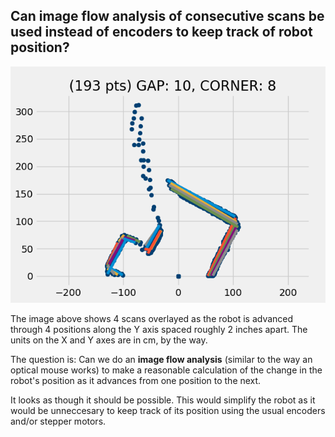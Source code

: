 ## Can image flow analysis of consecutive scans be used instead of encoders to keep track of robot position?

![robot moved through 4 positions separated by 2 in](images/scandata4.png)

The image above shows 4 scans overlayed as the robot is advanced through 4 positions along the Y axis spaced roughly 2 inches apart. The units on the X and Y axes are in cm, by the way.


The question is: Can we do an **image flow analysis** (similar to the way an optical mouse works) to make a reasonable calculation of the change in the robot's position as it advances from one position to the next.

It looks as though it should be possible. This would simplify the robot as it would be unneccesary to keep track of its position using the usual encoders and/or stepper motors.
